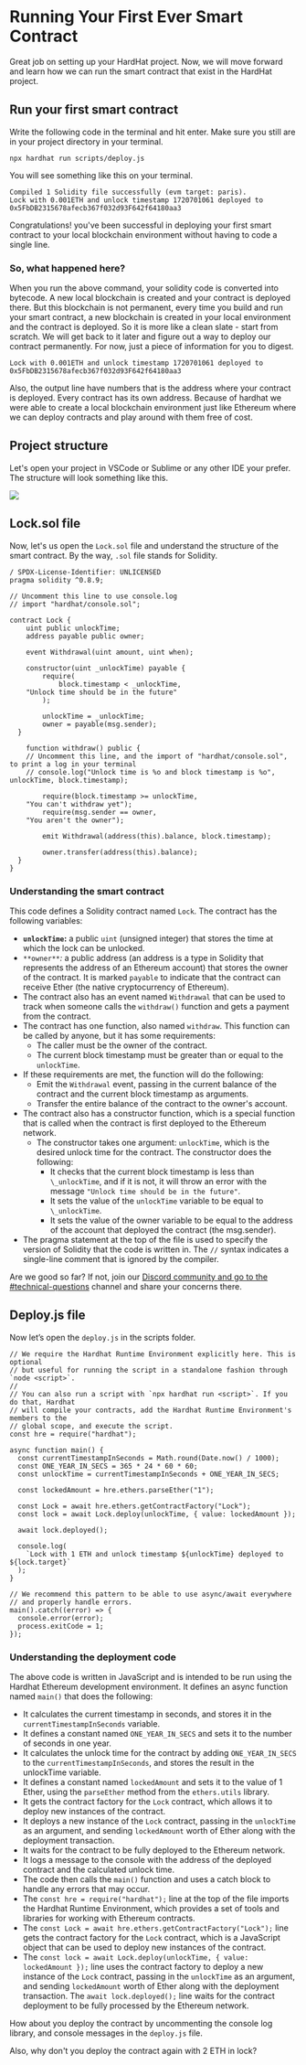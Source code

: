 # Running Your First Ever Smart Contract

Great job on setting up your HardHat project. Now, we will move forward and learn how we can run the smart contract that exist in the HardHat project.

## Run your first smart contract

Write the following code in the terminal and hit enter. Make sure you still are in your project directory in your terminal.

```
npx hardhat run scripts/deploy.js
```

You will see something like this on your terminal.

```
Compiled 1 Solidity file successfully (evm target: paris).
Lock with 0.001ETH and unlock timestamp 1720701061 deployed to 0x5FbDB2315678afecb367f032d93F642f64180aa3
```

Congratulations! you've been successful in deploying your first smart contract to your local blockchain environment without having to code a single line.

### So, what happened here?

When you run the above command, your solidity code is converted into bytecode. A new local blockchain is created and your contract is deployed there. But this blockchain is not permanent, every time you build and run your smart contract, a new blockchain is created in your local environment and the contract is deployed. So it is more like a clean slate - start from scratch. We will get back to it later and figure out a way to deploy our contract permanently. For now, just a piece of information for you to digest.

```
Lock with 0.001ETH and unlock timestamp 1720701061 deployed to 0x5FbDB2315678afecb367f032d93F642f64180aa3
```

Also, the output line have numbers that is the address where your contract is deployed. Every contract has its own address. Because of hardhat we were able to create a local blockchain environment just like Ethereum where we can deploy contracts and play around with them free of cost.

## Project structure

Let's open your project in VSCode or Sublime or any other IDE your prefer. The structure will look something like this.

![](https://raw.githubusercontent.com/0xmetaschool/Learning-Projects/refs/heads/main/assests_for_all/How%20to%20write%20a%20smart%20contract%20and%20mint%20Elon%20Musk%20NFT%20on%20OpenSea/L1%20Image%204.webp)

## Lock.sol file

Now, let's us open the `Lock.sol` file and understand the structure of the smart contract. By the way, `.sol` file stands for Solidity.

```
/ SPDX-License-Identifier: UNLICENSED
pragma solidity ^0.8.9;

// Uncomment this line to use console.log
// import "hardhat/console.sol";

contract Lock {
    uint public unlockTime;
    address payable public owner;

    event Withdrawal(uint amount, uint when);

    constructor(uint _unlockTime) payable {
        require(
            block.timestamp < _unlockTime,
    "Unlock time should be in the future"
        );

        unlockTime = _unlockTime;
        owner = payable(msg.sender);
  }

    function withdraw() public {
    // Uncomment this line, and the import of "hardhat/console.sol", to print a log in your terminal
    // console.log("Unlock time is %o and block timestamp is %o", unlockTime, block.timestamp);

        require(block.timestamp >= unlockTime,
    "You can't withdraw yet");
        require(msg.sender == owner,
    "You aren't the owner");

        emit Withdrawal(address(this).balance, block.timestamp);

        owner.transfer(address(this).balance);
  }
}

```

### Understanding the smart contract

This code defines a Solidity contract named `Lock`. The contract has the following variables:

- **`unlockTime`:** a public `uint` (unsigned integer) that stores the time at which the lock can be unlocked.
- `**owner**`_:_ a public address (an address is a type in Solidity that represents the address of an Ethereum account) that stores the owner of the contract. It is marked `payable` to indicate that the contract can receive Ether (the native cryptocurrency of Ethereum).
- The contract also has an event named `Withdrawal` that can be used to track when someone calls the `withdraw()` function and gets a payment from the contract.
- The contract has one function, also named `withdraw`. This function can be called by anyone, but it has some requirements:
  - The caller must be the owner of the contract.
  - The current block timestamp must be greater than or equal to the `unlockTime`.
- If these requirements are met, the function will do the following:
  - Emit the `Withdrawal` event, passing in the current balance of the contract and the current block timestamp as arguments.
  - Transfer the entire balance of the contract to the owner's account.
- The contract also has a constructor function, which is a special function that is called when the contract is first deployed to the Ethereum network.
  - The constructor takes one argument: `unlockTime`, which is the desired unlock time for the contract. The constructor does the following:
    - It checks that the current block timestamp is less than `\_unlockTime`, and if it is not, it will throw an error with the message `"Unlock time should be in the future"`.
    - It sets the value of the `unlockTime` variable to be equal to `\_unlockTime`.
    - It sets the value of the owner variable to be equal to the address of the account that deployed the contract (the msg.sender).
- The pragma statement at the top of the file is used to specify the version of Solidity that the code is written in. The `//` syntax indicates a single-line comment that is ignored by the compiler.

Are we good so far? If not, join our [Discord community and go to the #technical-questions](https://discord.com/channels/924956974628622346/1011880962801541120) channel and share your concerns there.

## Deploy.js file

Now let’s open the `deploy.js` in the scripts folder.

```
// We require the Hardhat Runtime Environment explicitly here. This is optional
// but useful for running the script in a standalone fashion through `node <script>`.
//
// You can also run a script with `npx hardhat run <script>`. If you do that, Hardhat
// will compile your contracts, add the Hardhat Runtime Environment's members to the
// global scope, and execute the script.
const hre = require("hardhat");

async function main() {
  const currentTimestampInSeconds = Math.round(Date.now() / 1000);
  const ONE_YEAR_IN_SECS = 365 * 24 * 60 * 60;
  const unlockTime = currentTimestampInSeconds + ONE_YEAR_IN_SECS;

  const lockedAmount = hre.ethers.parseEther("1");

  const Lock = await hre.ethers.getContractFactory("Lock");
  const lock = await Lock.deploy(unlockTime, { value: lockedAmount });

  await lock.deployed();

  console.log(
    `Lock with 1 ETH and unlock timestamp ${unlockTime} deployed to ${lock.target}`
  );
}

// We recommend this pattern to be able to use async/await everywhere
// and properly handle errors.
main().catch((error) => {
  console.error(error);
  process.exitCode = 1;
});

```

### Understanding the deployment code

The above code is written in JavaScript and is intended to be run using the Hardhat Ethereum development environment. It defines an async function named `main()` that does the following:

- It calculates the current timestamp in seconds, and stores it in the `currentTimestampInSeconds` variable.
- It defines a constant named `ONE_YEAR_IN_SECS` and sets it to the number of seconds in one year.
- It calculates the unlock time for the contract by adding `ONE_YEAR_IN_SECS` to the `currentTimestampInSeconds`, and stores the result in the unlockTime variable.
- It defines a constant named `lockedAmount` and sets it to the value of 1 Ether, using the `parseEther` method from the `ethers.utils` library.
- It gets the contract factory for the `Lock` contract, which allows it to deploy new instances of the contract.
- It deploys a new instance of the `Lock` contract, passing in the `unlockTime` as an argument, and sending `lockedAmount` worth of Ether along with the deployment transaction.
- It waits for the contract to be fully deployed to the Ethereum network.
- It logs a message to the console with the address of the deployed contract and the calculated unlock time.
- The code then calls the `main()` function and uses a catch block to handle any errors that may occur.
- The `const hre = require("hardhat");` line at the top of the file imports the Hardhat Runtime Environment, which provides a set of tools and libraries for working with Ethereum contracts.
- The `const Lock = await hre.ethers.getContractFactory("Lock");` line gets the contract factory for the `Lock` contract, which is a JavaScript object that can be used to deploy new instances of the contract.
- The `const lock = await Lock.deploy(unlockTime, { value: lockedAmount });` line uses the contract factory to deploy a new instance of the `Lock` contract, passing in the `unlockTime` as an argument, and sending `lockedAmount` worth of Ether along with the deployment transaction. The `await lock.deployed();` line waits for the contract deployment to be fully processed by the Ethereum network.

How about you deploy the contract by uncommenting the console log library, and console messages in the `deploy.js` file.

Also, why don't you deploy the contract again with 2 ETH in lock?
